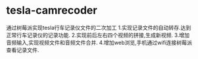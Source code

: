 # tesla-camrecoder
通过树莓派实现tesla行车记录仪文件的二次加工
1.实现记录文件的自动转存.达到正常行车记录仪的记录功能.
2.实现前后左右四个视频的拼接,生成新视频.
3.增加音频输入,实现视频文件和音频文件合并.
4.增加web浏览,手机通过wifi连接树莓派查看记录文件.
